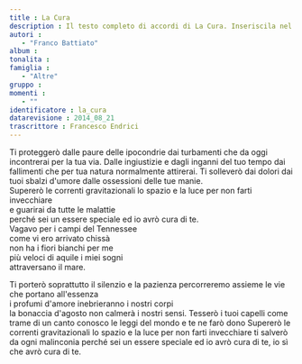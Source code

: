 ```yaml
--- 
title : La Cura
description : Il testo completo di accordi di La Cura. Inseriscila nel tuo canzoniere!
autori : 
   - "Franco Battiato"
album : 
tonalita : 
famiglia : 
   - "Altre"
gruppo : 
momenti : 
   - ""
identificatore : la_cura
datarevisione : 2014_08_21
trascrittore : Francesco Endrici
--- 
```




Ti proteggerò dalle paure delle ipocondrie 
dai turbamenti che da oggi incontrerai 
per la tua via. 
Dalle ingiustizie e dagli inganni del tuo tempo 
dai fallimenti che per tua natura normalmente attirerai. 
Ti solleverò dai dolori dai tuoi sbalzi d'umore 
dalle ossessioni delle tue manie.  
Supererò le correnti gravitazionali 
lo spazio e la luce per non farti invecchiare  
e guarirai da tutte le malattie  
perché sei un essere speciale   ed io 
avrò cura di te.  
Vagavo per i campi del Tennessee  
come vi ero arrivato chissà  
non ha i fiori bianchi per me  
più veloci di aquile i miei sogni  
attraversano il mare. 


Ti porterò soprattutto il silenzio e la pazienza 
percorreremo assieme le vie che portano all'essenza     
i profumi d'amore inebrieranno i nostri corpi        
la bonaccia d'agosto non calmerà i nostri sensi. 
Tesserò i tuoi capelli come trame di un canto 
conosco le leggi del mondo e te ne farò dono
Supererò le correnti gravitazionali 
lo spazio e la luce per non farti invecchiare 
ti salverò da ogni malinconia 
perché sei un essere speciale    ed io 
avrò cura di te, io sì che avrò cura di te.


 
 


